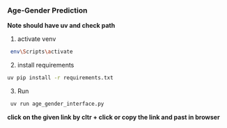 ### Age-Gender Prediction

**Note should have uv and check path**

1) activate venv

```bash
 env\Scripts\activate
  ```

2) install requirements

```bash 
uv pip install -r requirements.txt
 ```
3) Run

```bash
 uv run age_gender_interface.py
```


 **click on the given link by cltr + click or copy the link and past in browser**
